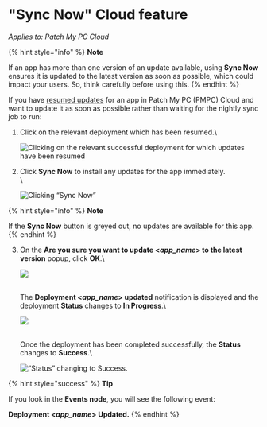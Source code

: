 # "Sync Now" Cloud feature

_Applies to: Patch My PC Cloud_

{% hint style="info" %}
**Note**

If an app has more than one version of an update available, using **Sync Now** ensures it is updated to the latest version as soon as possible, which could impact your users. So, think carefully before using this.
{% endhint %}

If you have [resumed updates](resume-cloud-updates.md) for an app in Patch My PC (PMPC) Cloud and want to update it as soon as possible rather than waiting for the nightly sync job to run:

1.  Click on the relevant deployment which has been resumed.\


    ![Clicking on the relevant successful deployment for which updates have been resumed](../../../_images/image%20%282004%29.png%20"Clicking%20on%20the%20relevant%20successful%20deployment%20for%20which%20updates%20have%20been%20resumed")
2.  Click **Sync Now** to install any updates for the app immediately.\
    \


    ![Clicking “Sync Now”](../../../_images/image%20%282005%29.png%20"Clicking%20\"Sync%20Now\"")

{% hint style="info" %}
**Note**

If the **Sync Now** button is greyed out, no updates are available for this app.
{% endhint %}

3.  On the **Are you sure you want to update <**_**app\_name**_**> to the latest version** popup, click **OK**.\


    ![](../../../_images/image%20%281828%29.png%20"")

    \
    The **Deployment <**_**app\_name**_**> updated** notification is displayed and the deployment **Status** changes to **In Progress**.\


    ![](../../../_images/image%20%281829%29.png%20"")

    \
    Once the deployment has been completed successfully, the **Status** changes to **Success**.\


    ![“Status” changing to Success.](../../../_images/image%20%281830%29.png%20"\"Status\"%20changing%20to%20Success.")

{% hint style="success" %}
**Tip**

If you look in the **Events node**, you will see the following event:

**Deployment <**_**app\_name**_**> Updated.**
{% endhint %}

